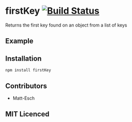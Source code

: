 # firstKey [![Build Status][1]][2]

Returns the first key found on an object from a list of keys

## Example

## Installation

`npm install firstKey`

## Contributors

 - Matt-Esch

## MIT Licenced


  [1]: https://secure.travis-ci.org/Matt-Esch/firstKey.png
  [2]: http://travis-ci.org/Matt-Esch/firstKey
